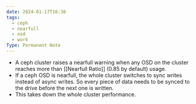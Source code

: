 ```yaml
---
date: 2024-01-17T16:38
tags:
  - ceph
  - nearfull
  - osd
  - work
Type: Permanent Note
---
```

- A ceph cluster raises a nearfull warning when any OSD on the cluster reaches more than [[Nearfull Ratio]] (0.85 by default) usage.
- If a ceph OSD is nearfull, the whole cluster switches to sync writes instead of async writes. So every piece of data needs to be synced to the drive before the next one is written.
- This takes down the whole cluster performance.